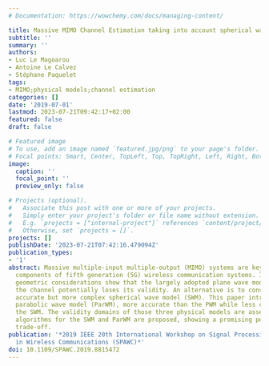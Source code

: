 ```yaml
---
# Documentation: https://wowchemy.com/docs/managing-content/

title: Massive MIMO Channel Estimation taking into account spherical waves
subtitle: ''
summary: ''
authors:
- Luc Le Magoarou
- Antoine Le Calvez
- Stéphane Paquelet
tags:
- MIMO;physical models;channel estimation
categories: []
date: '2019-07-01'
lastmod: 2023-07-21T09:42:17+02:00
featured: false
draft: false

# Featured image
# To use, add an image named `featured.jpg/png` to your page's folder.
# Focal points: Smart, Center, TopLeft, Top, TopRight, Left, Right, BottomLeft, Bottom, BottomRight.
image:
  caption: ''
  focal_point: ''
  preview_only: false

# Projects (optional).
#   Associate this post with one or more of your projects.
#   Simply enter your project's folder or file name without extension.
#   E.g. `projects = ["internal-project"]` references `content/project/deep-learning/index.md`.
#   Otherwise, set `projects = []`.
projects: []
publishDate: '2023-07-21T07:42:16.479094Z'
publication_types:
- '1'
abstract: Massive multiple-input multiple-output (MIMO) systems are key technological
  components of fifth generation (5G) wireless communication systems. In such a context,
  geometric considerations show that the largely adopted plane wave model (PWM) of
  the channel potentially loses its validity. An alternative is to consider the more
  accurate but more complex spherical wave model (SWM). This paper introduces an intermediate
  parabolic wave model (ParWM), more accurate than the PWM while less complex than
  the SWM. The validity domains of those three physical models are assessed and estimation
  algorithms for the SWM and ParWM are proposed, showing a promising performance complexity
  trade-off.
publication: '*2019 IEEE 20th International Workshop on Signal Processing Advances
  in Wireless Communications (SPAWC)*'
doi: 10.1109/SPAWC.2019.8815472
---
```

